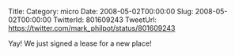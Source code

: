 Title: 
Category: micro
Date: 2008-05-02T00:00:00
Slug: 2008-05-02T00:00:00
TwitterId: 801609243
TweetUrl: https://twitter.com/mark_philpot/status/801609243

Yay!  We just signed a lease for a new place!